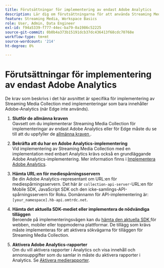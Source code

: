 ```yaml
---
title: Förutsättningar för implementering av endast Adobe Analytics
description: Lär dig om förutsättningarna för att använda Streaming Media Collection med Adobe Analytics-implementeringar
feature: Streaming Media, Workspace Basics
role: User, Admin, Data Engineer
exl-id: f94a5339-f777-44ec-ba79-0a1986c52225
source-git-commit: 0b0b4a373b15191dcb37dc436413f68cdc70768e
workflow-type: tm+mt
source-wordcount: '214'
ht-degree: 0%

---
```


# Förutsättningar för implementering av endast Adobe Analytics

De krav som beskrivs i det här avsnittet är specifika för implementering av Streaming Media Collection med implementeringar som bara innehåller Adobe-Analytics (när Edge inte används).

1. **Slutför de allmänna kraven**<br>
Oavsett om du implementerar Streaming Media Collection för implementeringar av endast Adobe Analytics eller för Edge måste du se till att du uppfyller de [allmänna kraven ](/help/getting-started/prereqs.md) .

1. **Bekräfta att du har en Adobe Analytics-implementering**<br>
Vid implementering av Streaming Media Collection med en implementation med enbart Analytics krävs också en grundläggande Adobe Analytics-implementering. Mer information finns i [Implementera Adobe Analytics](https://experienceleague.adobe.com/docs/analytics/implementation/home.html?lang=sv-SE).

1. **Hämta URL:en för mediespårningsservern**<br>
Be din Adobe Analytics-representant om URL:en för mediespårningsservern. Det här är `collection-api-server`-URL:en för Mobile SDK, JavaScript SDK och den icke-samlings-API-spårningsservern för Roku. Domännamn för API-implementering är: `[your_namespace].hb-api.omtrdc.net`.

1. **Hämta det aktuella SDK-mediet eller implementera de nödvändiga tilläggen**<br>
Beroende på implementeringsvägen kan du [hämta den aktuella SDK ](/help/getting-started/download-sdks.md) för webben, mobiler eller toppmoderna plattformar. De tillägg som krävs måste implementeras för att aktivera sökvägarna för tilläggen för Streaming Media Collection.

1. **Aktivera Adobe Analytics-rapporter**<br>
Om du vill aktivera rapporter i Analytics och visa innehåll och annonsuppgifter som du samlar in måste du aktivera rapporter i Analytics. Se [Aktivera medierapporter](/help/reporting/media-reports-enable.md).
